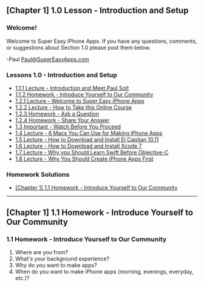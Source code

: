 ## [Chapter 1] 1.0 Lesson - Introduction and Setup ##

### Welcome! ###

Welcome to Super Easy iPhone Apps. If you have any questions, comments, or suggestions about Section 1.0 please post them below.

-Paul
[Paul@SuperEasyApps.com](mailto:Paul@SuperEasyApps.com)

### Lessons 1.0 - Introduction and Setup ###

* [1.1.1 Lecture - Introduction and Meet Paul Solt](http://courses.supereasyapps.com/courses/chapter-1-make-your-first-iphone-app/lectures/763097)
* [1.1.2 Homework - Introduce Yourself to Our Community](http://courses.supereasyapps.com/courses/chapter-1-make-your-first-iphone-app/lectures/765167)
* [1.2.1 Lecture - Welcome to Super Easy iPhone Apps](http://courses.supereasyapps.com/courses/chapter-1-make-your-first-iphone-app/lectures/760314)
* [1.2.2 Lecture - How to Take this Online Course](http://courses.supereasyapps.com/courses/chapter-1-make-your-first-iphone-app/lectures/760315)
* [1.2.3 Homework - Ask a Question](http://courses.supereasyapps.com/courses/chapter-1-make-your-first-iphone-app/lectures/760317)
* [1.2.4 Homework - Share Your Answer](http://courses.supereasyapps.com/courses/chapter-1-make-your-first-iphone-app/lectures/760316)
* [1.3 Important - Watch Before You Proceed](http://courses.supereasyapps.com/courses/chapter-1-make-your-first-iphone-app/lectures/763101)
* [1.4 Lecture - 6 Macs You Can Use for Making iPhone Apps](http://courses.supereasyapps.com/courses/chapter-1-make-your-first-iphone-app/lectures/763096)
* [1.5 Lecture - How to Download and Install El Capitan 10.11](http://courses.supereasyapps.com/courses/chapter-1-make-your-first-iphone-app/lectures/763100)
* [1.6 Lecture - How to Download and Install Xcode 7](http://courses.supereasyapps.com/courses/chapter-1-make-your-first-iphone-app/lectures/763099)
* [1.7 Lecture - Why you Should Learn Swift Before Objective-C](http://courses.supereasyapps.com/courses/chapter-1-make-your-first-iphone-app/lectures/763098)
* [1.8 Lecture - Why You Should Create iPhone Apps First](http://courses.supereasyapps.com/courses/chapter-1-make-your-first-iphone-app/lectures/763102)

### Homework Solutions ###

* [\[Chapter 1\] 1.1 Homework - Introduce Yourself to Our Community
](http://community.supereasyapps.com/t/chapter-1-1-1-homework-introduce-yourself-to-our-community/708)


---------------



## [Chapter 1] 1.1 Homework - Introduce Yourself to Our Community ##


### 1.1 Homework - Introduce Yourself to Our Community ###

1. Where are you from?
2. What's your background experience?
3. Why do you want to make apps?
4. When do you want to make iPhone apps (morning, evenings, everyday, etc.)?